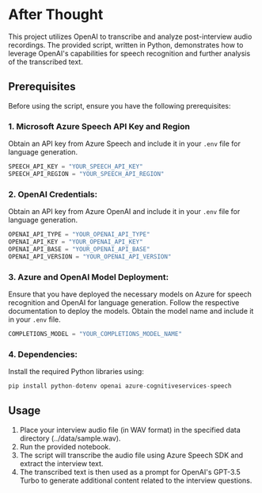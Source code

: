 # After Thought

This project utilizes OpenAI to transcribe and analyze post-interview audio recordings. The provided script, written in Python, demonstrates how to leverage OpenAI's capabilities for speech recognition and further analysis of the transcribed text.

## Prerequisites

Before using the script, ensure you have the following prerequisites:

### 1. Microsoft Azure Speech API Key and Region

Obtain an API key from Azure Speech and include it in your ```.env``` file for language generation.

```python
SPEECH_API_KEY = "YOUR_SPEECH_API_KEY"
SPEECH_API_REGION = "YOUR_SPEECH_API_REGION"
```

### 2. OpenAI Credentials:

Obtain an API key from Azure OpenAI and include it in your ```.env``` file for language generation.
```python
OPENAI_API_TYPE = "YOUR_OPENAI_API_TYPE"
OPENAI_API_KEY = "YOUR_OPENAI_API_KEY"
OPENAI_API_BASE = "YOUR_OPENAI_API_BASE"
OPENAI_API_VERSION = "YOUR_OPENAI_API_VERSION"
```

### 3. Azure and OpenAI Model Deployment:
Ensure that you have deployed the necessary models on Azure for speech recognition and OpenAI for language generation. Follow the respective documentation to deploy the models. Obtain the model name and include it in your ```.env``` file. 

```python
COMPLETIONS_MODEL = "YOUR_COMPLETIONS_MODEL_NAME"
```

### 4. Dependencies:

Install the required Python libraries using:
```python
pip install python-dotenv openai azure-cognitiveservices-speech
```

## Usage
1. Place your interview audio file (in WAV format) in the specified data directory (../data/sample.wav).
2. Run the provided notebook.
3. The script will transcribe the audio file using Azure Speech SDK and extract the interview text.
4. The transcribed text is then used as a prompt for OpenAI's GPT-3.5 Turbo to generate additional content related to the interview questions.
